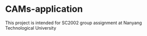 # CAMs-application
This project is intended for SC2002 group assignment at Nanyang Technological University
